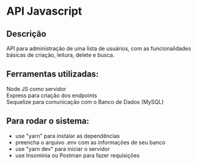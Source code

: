 # API Javascript

## Descrição
API para administração de uma lista de usuários, com as funcionalidades básicas de criação, leitura, delete e busca.  

## Ferramentas utilizadas:
Node JS como servidor  
Express para criação dos endpoints  
Sequelize para comunicação com o Banco de Dados (MySQL)  

## Para rodar o sistema:
- use "yarn" para instalar as dependências  
- preencha o arquivo .env com as informações de seu banco  
- use "yarn dev" para iniciar o servidor  
- use Insominia ou Postman para fazer requisições   
